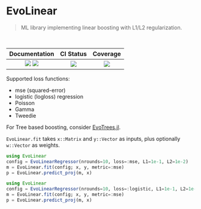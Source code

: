 # EvoLinear

> ML library implementing linear boosting with L1/L2 regularization.

<br>

| Documentation | CI Status | Coverage |
|:------------------------:|:----------------:|:----------------:|
| [![][docs-stable-img]][docs-stable-url] [![][docs-latest-img]][docs-latest-url] | [![][ci-img]][ci-url] | [![][codecov-img]][codecov-url] |

[docs-latest-img]: https://img.shields.io/badge/docs-latest-blue.svg
[docs-latest-url]: https://jeremiedb.github.io/EvoLinear.jl/dev

[docs-stable-img]: https://img.shields.io/badge/docs-stable-blue.svg
[docs-stable-url]: https://jeremiedb.github.io/EvoLinear.jl/stable

[ci-img]: https://github.com/jeremiedb/EvoLinear.jl/workflows/CI/badge.svg
[ci-url]: https://github.com/jeremiedb/EvoLinear.jl/actions?query=workflow%3ACI+branch%3Amain

[codecov-img]: https://codecov.io/github/jeremiedb/EvoLinear.jl/branch/main/graph/badge.svg
[codecov-url]: https://codecov.io/github/jeremiedb/EvoLinear.jl?branch=main

Supported loss functions:

- mse (squared-error)
- logistic (logloss) regression
- Poisson
- Gamma
- Tweedie

For Tree based boosting, consider [EvoTrees.jl](https://github.com/Evovest/EvoTrees.jl).

`EvoLinear.fit` takes `x::Matrix` and `y::Vector` as inputs, plus optionally `w::Vector` as weights.

```julia
using EvoLinear
config = EvoLinearRegressor(nrounds=10, loss=:mse, L1=1e-1, L2=1e-2)
m = EvoLinear.fit(config; x, y, metric=:mse)
p = EvoLinear.predict_proj(m, x)
```

```julia
using EvoLinear
config = EvoLinearRegressor(nrounds=10, loss=:logistic, L1=1e-1, L2=1e-2)
m = EvoLinear.fit(config; x, y, metric=:mse)
p = EvoLinear.predict_proj(m, x)
```